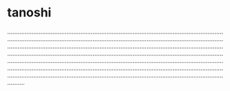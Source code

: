 # tanoshi
..............................................................................................................................................................................................................................................................................................................................................................................................................................................................................................................................................................................................................................................................................................................................................................................................................................................................................................................